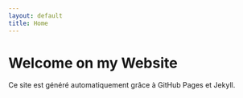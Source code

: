 ```yaml
---
layout: default
title: Home
---
```


# Welcome on my Website

Ce site est généré automatiquement grâce à GitHub Pages et Jekyll.
